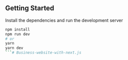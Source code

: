## Getting Started

Install the dependencies and run the development server

```bash
npm install
npm run dev
# or
yarn
yarn dev
```# Business-website-with-next.js
